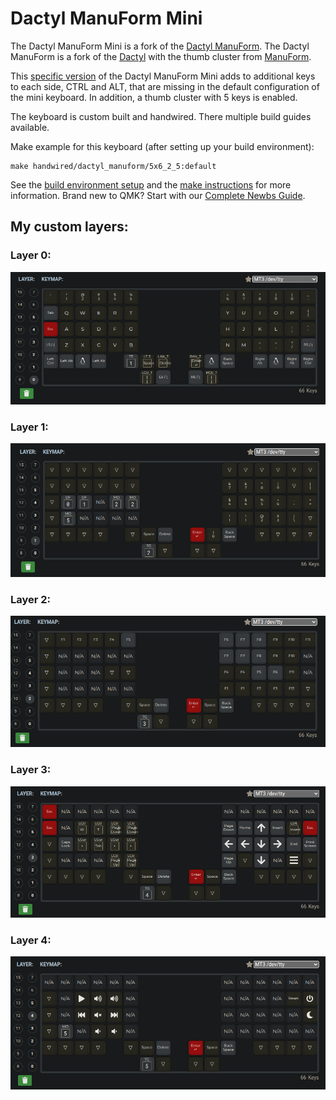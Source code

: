 # Dactyl ManuForm Mini

The Dactyl ManuForm Mini is a fork of the [Dactyl ManuForm](https://github.com/tshort/dactyl-keyboard). The Dactyl ManuForm is a fork of the [Dactyl](https://github.com/adereth/dactyl-keyboard) with the thumb cluster from [ManuForm](https://github.com/jeffgran/ManuForm).

This [specific version](https://github.com/jceb/dactyl-manuform-mini-keyboard) of the Dactyl ManuForm Mini adds to additional keys to each side, CTRL and ALT, that are missing in the default configuration of the mini keyboard. In addition, a thumb cluster with 5 keys is enabled.

The keyboard is custom built and handwired. There multiple build guides available.

Make example for this keyboard (after setting up your build environment):

    make handwired/dactyl_manuform/5x6_2_5:default

See the [build environment setup](https://docs.qmk.fm/#/getting_started_build_tools) and the [make instructions](https://docs.qmk.fm/#/getting_started_make_guide) for more information. Brand new to QMK? Start with our [Complete Newbs Guide](https://docs.qmk.fm/#/newbs).

## My custom layers:

### Layer 0:

![image](./layers/screenshot_2025-04-29_21-43-20.png)

### Layer 1:

![image](./layers/screenshot_2025-04-29_21-44-25.png)

### Layer 2:

![image](./layers/screenshot_2025-04-29_21-44-41.png)

### Layer 3:

![image](./layers/screenshot_2025-04-29_21-44-54.png)

### Layer 4:

![image](./layers/screenshot_2025-04-29_21-45-07.png)
